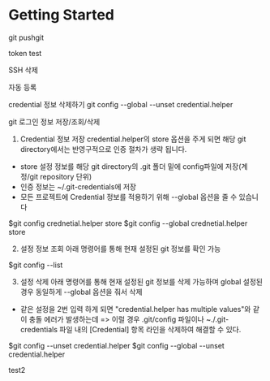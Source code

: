 # Getting Started

git pushgit

token test

SSH 삭제

자동 등록

credential 정보 삭제하기
git config --global --unset credential.helper

git 로그인 정보 저장/조회/삭제

1. Credential 정보 저장
   credential.helper의 store 옵션을 주게 되면 해당 git directory에서는 반영구적으로 인증 절차가 생략 됩니다.

- store 설정 정보를 해당 git directory의 .git 폴더 밑에 config파일에 저장(계정/git repository 단위)
- 인증 정보는 ~/.git-credentials에 저장
- 모든 프로젝트에 Credential 정보를 적용하기 위해 --global 옵션을 줄 수 있습니다

$git config crednetial.helper store
$git config --global crednetial.helper store

2. 설정 정보 조회
   아래 명령어를 통해 현재 설정된 git 정보를 확인 가능

$git config --list

3. 설정 삭제
   아래 명령어를 통해 현재 설정된 git 정보를 삭제 가능하며 global 설정된 경우 동일하게 --global 옵션을 줘서 삭제

- 같은 설정을 2번 입력 하게 되면 "credential.helper has multiple values"와 같이 충돌 에러가 발생하는데
  => 이럴 경우 .git/config 파일이나 ~./.git-credentials 파일 내의 [Credential] 항목 라인을 삭제하여 해결할 수 있다.

$git config --unset credential.helper
$git config --global --unset credential.helper

test2

